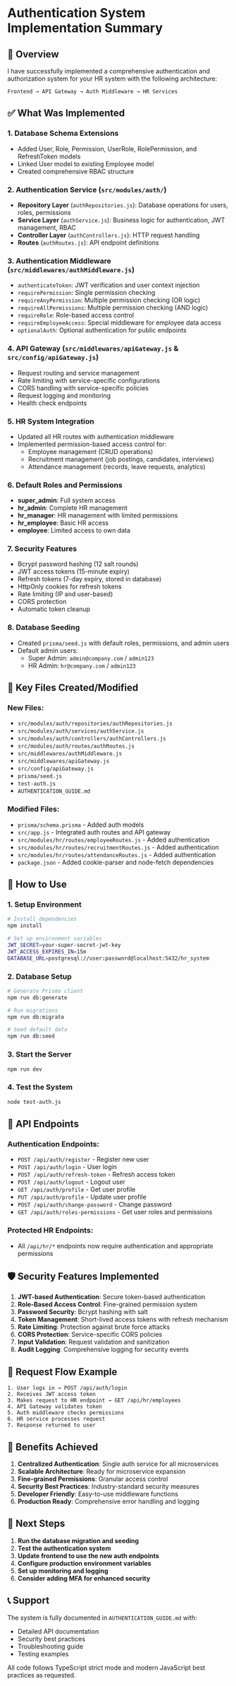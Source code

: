 # Authentication System Implementation Summary

## 🎯 Overview

I have successfully implemented a comprehensive authentication and authorization system for your HR system with the following architecture:

```
Frontend → API Gateway → Auth Middleware → HR Services
```

## ✅ What Was Implemented

### 1. **Database Schema Extensions**
- Added User, Role, Permission, UserRole, RolePermission, and RefreshToken models
- Linked User model to existing Employee model
- Created comprehensive RBAC structure

### 2. **Authentication Service** (`src/modules/auth/`)
- **Repository Layer** (`authRepositories.js`): Database operations for users, roles, permissions
- **Service Layer** (`authService.js`): Business logic for authentication, JWT management, RBAC
- **Controller Layer** (`authControllers.js`): HTTP request handling
- **Routes** (`authRoutes.js`): API endpoint definitions

### 3. **Authentication Middleware** (`src/middlewares/authMiddleware.js`)
- `authenticateToken`: JWT verification and user context injection
- `requirePermission`: Single permission checking
- `requireAnyPermission`: Multiple permission checking (OR logic)
- `requireAllPermissions`: Multiple permission checking (AND logic)
- `requireRole`: Role-based access control
- `requireEmployeeAccess`: Special middleware for employee data access
- `optionalAuth`: Optional authentication for public endpoints

### 4. **API Gateway** (`src/middlewares/apiGateway.js` & `src/config/apiGateway.js`)
- Request routing and service management
- Rate limiting with service-specific configurations
- CORS handling with service-specific policies
- Request logging and monitoring
- Health check endpoints

### 5. **HR System Integration**
- Updated all HR routes with authentication middleware
- Implemented permission-based access control for:
  - Employee management (CRUD operations)
  - Recruitment management (job postings, candidates, interviews)
  - Attendance management (records, leave requests, analytics)

### 6. **Default Roles and Permissions**
- **super_admin**: Full system access
- **hr_admin**: Complete HR management
- **hr_manager**: HR management with limited permissions
- **hr_employee**: Basic HR access
- **employee**: Limited access to own data

### 7. **Security Features**
- Bcrypt password hashing (12 salt rounds)
- JWT access tokens (15-minute expiry)
- Refresh tokens (7-day expiry, stored in database)
- HttpOnly cookies for refresh tokens
- Rate limiting (IP and user-based)
- CORS protection
- Automatic token cleanup

### 8. **Database Seeding**
- Created `prisma/seed.js` with default roles, permissions, and admin users
- Default admin users:
  - Super Admin: `admin@company.com` / `admin123`
  - HR Admin: `hr@company.com` / `admin123`

## 🔧 Key Files Created/Modified

### New Files:
- `src/modules/auth/repositories/authRepositories.js`
- `src/modules/auth/services/authService.js`
- `src/modules/auth/controllers/authControllers.js`
- `src/modules/auth/routes/authRoutes.js`
- `src/middlewares/authMiddleware.js`
- `src/middlewares/apiGateway.js`
- `src/config/apiGateway.js`
- `prisma/seed.js`
- `test-auth.js`
- `AUTHENTICATION_GUIDE.md`

### Modified Files:
- `prisma/schema.prisma` - Added auth models
- `src/app.js` - Integrated auth routes and API gateway
- `src/modules/hr/routes/employeeRoutes.js` - Added authentication
- `src/modules/hr/routes/recruitmentRoutes.js` - Added authentication
- `src/modules/hr/routes/attendanceRoutes.js` - Added authentication
- `package.json` - Added cookie-parser and node-fetch dependencies

## 🚀 How to Use

### 1. **Setup Environment**
```bash
# Install dependencies
npm install

# Set up environment variables
JWT_SECRET=your-super-secret-jwt-key
JWT_ACCESS_EXPIRES_IN=15m
DATABASE_URL=postgresql://user:password@localhost:5432/hr_system
```

### 2. **Database Setup**
```bash
# Generate Prisma client
npm run db:generate

# Run migrations
npm run db:migrate

# Seed default data
npm run db:seed
```

### 3. **Start the Server**
```bash
npm run dev
```

### 4. **Test the System**
```bash
node test-auth.js
```

## 🔐 API Endpoints

### Authentication Endpoints:
- `POST /api/auth/register` - Register new user
- `POST /api/auth/login` - User login
- `POST /api/auth/refresh-token` - Refresh access token
- `POST /api/auth/logout` - Logout user
- `GET /api/auth/profile` - Get user profile
- `PUT /api/auth/profile` - Update user profile
- `POST /api/auth/change-password` - Change password
- `GET /api/auth/roles-permissions` - Get user roles and permissions

### Protected HR Endpoints:
- All `/api/hr/*` endpoints now require authentication and appropriate permissions

## 🛡️ Security Features Implemented

1. **JWT-based Authentication**: Secure token-based authentication
2. **Role-Based Access Control**: Fine-grained permission system
3. **Password Security**: Bcrypt hashing with salt
4. **Token Management**: Short-lived access tokens with refresh mechanism
5. **Rate Limiting**: Protection against brute force attacks
6. **CORS Protection**: Service-specific CORS policies
7. **Input Validation**: Request validation and sanitization
8. **Audit Logging**: Comprehensive logging for security events

## 🔄 Request Flow Example

```
1. User logs in → POST /api/auth/login
2. Receives JWT access token
3. Makes request to HR endpoint → GET /api/hr/employees
4. API Gateway validates token
5. Auth middleware checks permissions
6. HR service processes request
7. Response returned to user
```

## 🎯 Benefits Achieved

1. **Centralized Authentication**: Single auth service for all microservices
2. **Scalable Architecture**: Ready for microservice expansion
3. **Fine-grained Permissions**: Granular access control
4. **Security Best Practices**: Industry-standard security measures
5. **Developer Friendly**: Easy-to-use middleware functions
6. **Production Ready**: Comprehensive error handling and logging

## 🚀 Next Steps

1. **Run the database migration and seeding**
2. **Test the authentication system**
3. **Update frontend to use the new auth endpoints**
4. **Configure production environment variables**
5. **Set up monitoring and logging**
6. **Consider adding MFA for enhanced security**

## 📞 Support

The system is fully documented in `AUTHENTICATION_GUIDE.md` with:
- Detailed API documentation
- Security best practices
- Troubleshooting guide
- Testing examples

All code follows TypeScript strict mode and modern JavaScript best practices as requested.

